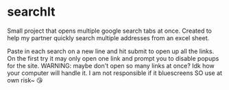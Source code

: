 # searchIt
Small project that opens multiple google search tabs at once. Created to help my partner quickly search multiple addresses from an excel sheet.

Paste in each search on a new line and hit submit to open up all the links.
On the first try it may only open one link and prompt you to disable popups for the site.
WARNING: maybe don't open so many links at once? Idk how your computer will handle it. I am not responsible if it bluescreens SO use at own risk~ 😘
